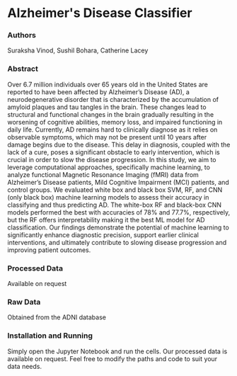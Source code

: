 # Alzheimer's Disease Classifier

### Authors
Suraksha Vinod, Sushil Bohara, Catherine Lacey

### Abstract
Over 6.7 million individuals over 65 years old in the United States are reported to have been affected by Alzheimer’s Disease (AD), a neurodegenerative disorder that is characterized by the accumulation of amyloid plaques and tau tangles in the brain. These changes lead to structural and functional changes in the brain gradually resulting in the worsening of cognitive abilities, memory loss, and impaired functioning in daily life. Currently, AD remains hard to clinically diagnose as it relies on observable symptoms, which may not be present until 10 years after damage begins due to the disease. This delay in diagnosis, coupled with the lack of a cure, poses a significant obstacle to early intervention, which is crucial in order to slow the disease progression. In this study, we aim to leverage computational approaches, specifically machine learning, to analyze functional Magnetic Resonance Imaging (fMRI) data from Alzheimer’s Disease patients, Mild Cognitive Impairment (MCI) patients, and control groups. We evaluated white box and black box SVM, RF, and CNN (only black box) machine learning models to assess their accuracy in classifying and thus predicting AD. The white-box RF and black-box CNN models performed the best with accuracies of 78% and 77.7%, respectively, but the RF offers interpretability making it the best ML model for AD classification. Our findings demonstrate the potential of machine learning to significantly enhance diagnostic precision, support earlier clinical interventions, and ultimately contribute to slowing disease progression and improving patient outcomes. 

### Processed Data
Available on request

### Raw Data
Obtained from the ADNI database

### Installation and Running
Simply open the Jupyter Notebook and run the cells. Our processed data is available on request. Feel free to modify the paths and code to suit your data needs.
